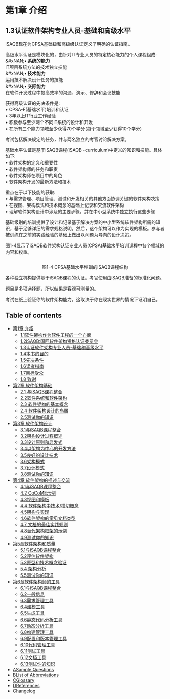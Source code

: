 # 第1章 介绍

## 1.3认证软件架构专业人员-基础和高级水平

iSAQB现在为CPSA基础级和高级级认证定义了明确的认证指南。

高级水平认证是模块化的，由针对IT专业人员的特定核心能力的个人课程组成:\
&#xNAN;**• 系统的能力**\
IT项目系统方法的技术独立技能\
&#xNAN;**• 技术能力**\
运用技术解决设计任务的技能\
&#xNAN;**• 交际能力**\
在软件开发过程中提高效率的沟通、演示、修辞和会议技能

获得高级认证的先决条件是:\
• CPSA-F(基础水平)培训和认证\
• 3年以上IT行业工作经验\
• 积极参与至少两个不同IT系统的设计和开发\
• 在所有三个能力领域至少获得70个学分(每个领域至少获得10个学分)

考试包括解决规定的任务，并与两名独立的考官讨论解决方案。

基础水平认证是基于iSAQB课程(iSAQB -curriculum)中定义的知识和技能。具体如下:\
• 软件架构的定义和重要性\
• 软件架构师的任务和职责\
• 软件架构师在项目中的角色\
• 软件架构开发的最新方法和技术

重点在于以下技能的获取:\
• 与需求管理、项目管理、测试和开发相关的其他方面协调关键的软件架构决策\
• 在视图、架构模式和技术概念的基础上记录和交流软件架构\
• 理解软件架构设计中涉及的主要步骤，并在中小型系统中独立执行这些步骤

基础级别的培训提供了设计和记录基于解决方案的中小型系统软件架构所需的知识，基于足够详细的需求规格说明。然后，这个架构可以作为实现的模板。参与者被训练在之前的实践经验的基础上做出以问题为导向的设计决策。

图1-4显示了iSAQB软件架构认证专业人员(CPSA)基础水平培训课程中各个领域的内容和权重。

&#x20;&#x20;

<figure><img src="https://github.com/user-attachments/assets/6faeec82-d5b3-40a8-8742-708dc1714627" alt=""><figcaption></figcaption></figure>

<p align="center">图1-4 CPSA基础水平培训的iSAQB课程结构</p>

各种独立机构提供基于iSAQB课程的认证。考官使用由iSAQB准备的标准化问题。

题目是多项选择题，所以结果是客观可测量的。

考试在纸上验证你的软件架构能力。这取决于你在现实世界的情况下证明自己。

## Table of contents

* [第1章 介绍](./)
  * [1.1软件架构作为软件工程的一个方面](di-1-zhang-jie-shao/1.1-ruan-jian-jia-gou-zuo-wei-ruan-jian-gong-cheng-de-yi-ge-fang-mian.md)
  * [1.2iSAQB:国际软件架构资格认证委员会](di-1-zhang-jie-shao/1.2isaqb-guo-ji-ruan-jian-jia-gou-zi-ge-ren-zheng-wei-yuan-hui.md)
  * [1.3认证软件架构专业人员-基础和高级水平](di-1-zhang-jie-shao/1.3-ren-zheng-ruan-jian-jia-gou-zhuan-ye-ren-yuan-ji-chu-he-gao-ji-shui-ping.md)
  * [1.4本书的目的](di-1-zhang-jie-shao/1.4-ben-shu-de-mu-di.md)
  * [1.5先决条件](di-1-zhang-jie-shao/1.5-xian-jue-tiao-jian.md)
  * [1.6读者指南](di-1-zhang-jie-shao/1.6-du-zhe-zhi-nan.md)
  * [1.7目标受众](di-1-zhang-jie-shao/1.7-mu-biao-shou-zhong.md)
  * [1.8 致谢](di-1-zhang-jie-shao/1.8-zhi-xie.md)
* [第2章 软件架构基础](README%20\(1\).md)
  * [2.1 与iSAQB课程整合](di-2-zhang-ruan-jian-jia-gou-ji-chu/2.1-yu-isaqb-ke-cheng-zheng-he.md)
  * [2.2软件系统和软件架构](di-2-zhang-ruan-jian-jia-gou-ji-chu/2.2-ruan-jian-xi-tong-he-ruan-jian-jia-gou.md)
  * [2.3 软件架构的基本概念](di-2-zhang-ruan-jian-jia-gou-ji-chu/2.3-ruan-jian-jia-gou-de-ji-ben-gai-nian.md)
  * [2.4 软件架构设计的鸟瞰](di-2-zhang-ruan-jian-jia-gou-ji-chu/2.4-ruan-jian-jia-gou-she-ji-de-niao-kan.md)
  * [2.5测试你的知识](di-2-zhang-ruan-jian-jia-gou-ji-chu/2.5-ce-shi-ni-de-zhi-shi.md)
* [第3章 软件架构设计](di-3-zhang-ruan-jian-jia-gou-she-ji/)
  * [3.1与iSAQB课程整合](di-3-zhang-ruan-jian-jia-gou-she-ji/3.1-yu-isaqb-ke-cheng-zheng-he.md)
  * [3.2架构设计过程概述](di-3-zhang-ruan-jian-jia-gou-she-ji/3.2-jia-gou-she-ji-guo-cheng-gai-shu.md)
  * [3.3设计原则和启发式](di-3-zhang-ruan-jian-jia-gou-she-ji/3.3-she-ji-yuan-ze-he-qi-fa-shi.md)
  * [3.4以架构为中心的开发方法](di-3-zhang-ruan-jian-jia-gou-she-ji/3.4-yi-jia-gou-wei-zhong-xin-de-kai-fa-fang-fa.md)
  * [3.5良好的设计技术](di-3-zhang-ruan-jian-jia-gou-she-ji/3.5-liang-hao-de-she-ji-ji-shu.md)
  * [3.6架构模式](di-3-zhang-ruan-jian-jia-gou-she-ji/3.6-jia-gou-mo-shi.md)
  * [3.7设计模式](di-3-zhang-ruan-jian-jia-gou-she-ji/3.7-she-ji-mo-shi.md)
  * [3.8测试你的知识](di-3-zhang-ruan-jian-jia-gou-she-ji/3.8-ce-shi-ni-de-zhi-shi.md)
* [第4章 软件架构的描述与交流](di-4-zhang-ruan-jian-jia-gou-de-miao-shu-yu-jiao-liu/)
  * [4.1与iSAQB课程整合](di-4-zhang-ruan-jian-jia-gou-de-miao-shu-yu-jiao-liu/4.1-yu-isaqb-ke-cheng-zheng-he.md)
  * [4.2 CoCoME示例](di-4-zhang-ruan-jian-jia-gou-de-miao-shu-yu-jiao-liu/4.2-cocome-shi-li.md)
  * [4.3视图和模板](di-4-zhang-ruan-jian-jia-gou-de-miao-shu-yu-jiao-liu/4.3-shi-tu-he-mu-ban.md)
  * [4.4 软件架构中技术/横切概念](di-4-zhang-ruan-jian-jia-gou-de-miao-shu-yu-jiao-liu/4.4-ruan-jian-jia-gou-zhong-ji-shu-heng-qie-gai-nian.md)
  * [4.5架构与实现](di-4-zhang-ruan-jian-jia-gou-de-miao-shu-yu-jiao-liu/4.5-jia-gou-yu-shi-xian.md)
  * [4.6软件架构的常见文档类型](di-4-zhang-ruan-jian-jia-gou-de-miao-shu-yu-jiao-liu/4.6-ruan-jian-jia-gou-de-chang-jian-wen-dang-lei-xing.md)
  * [4.7 文档的最佳实践规则](di-4-zhang-ruan-jian-jia-gou-de-miao-shu-yu-jiao-liu/4.7-wen-dang-de-zui-jia-shi-jian-gui-ze.md)
  * [4.8替代架构框架的示例](di-4-zhang-ruan-jian-jia-gou-de-miao-shu-yu-jiao-liu/4.8-ti-dai-jia-gou-kuang-jia-de-shi-li.md)
  * [4.9测试你的知识](di-4-zhang-ruan-jian-jia-gou-de-miao-shu-yu-jiao-liu/4.9-ce-shi-ni-de-zhi-shi.md)
* [第5章软件架构和质量](di-5-zhang-ruan-jian-jia-gou-he-zhi-liang/)
  * [5.1与iSAQB课程整合](di-5-zhang-ruan-jian-jia-gou-he-zhi-liang/5.1-yu-isaqb-ke-cheng-zheng-he.md)
  * [5.2评估软件架构](di-5-zhang-ruan-jian-jia-gou-he-zhi-liang/5.2-ping-gu-ruan-jian-jia-gou.md)
  * [5.3原型和技术概念验证](di-5-zhang-ruan-jian-jia-gou-he-zhi-liang/5.3-yuan-xing-he-ji-shu-gai-nian-yan-zheng.md)
  * [5.4 架构分析](di-5-zhang-ruan-jian-jia-gou-he-zhi-liang/5.4-jia-gou-fen-xi.md)
  * [5.5测试你的知识](di-5-zhang-ruan-jian-jia-gou-he-zhi-liang/5.5-ce-shi-ni-de-zhi-shi.md)
* [第6章软件架构师的工具](di-6-zhang-ruan-jian-jia-gou-shi-de-gong-ju/)
  * [6.1与iSAQB课程整合](di-6-zhang-ruan-jian-jia-gou-shi-de-gong-ju/6.1-yu-isaqb-ke-cheng-zheng-he.md)
  * [6.2一般信息](di-6-zhang-ruan-jian-jia-gou-shi-de-gong-ju/6.2-yi-ban-xin-xi.md)
  * [6.3需求管理工具](di-6-zhang-ruan-jian-jia-gou-shi-de-gong-ju/6.3-xu-qiu-guan-li-gong-ju.md)
  * [6.4建模工具](di-6-zhang-ruan-jian-jia-gou-shi-de-gong-ju/6.4-jian-mo-gong-ju.md)
  * [6.5生成工具](di-6-zhang-ruan-jian-jia-gou-shi-de-gong-ju/6.5-sheng-cheng-gong-ju.md)
  * [6.6静态代码分析工具](di-6-zhang-ruan-jian-jia-gou-shi-de-gong-ju/6.6-jing-tai-dai-ma-fen-xi-gong-ju.md)
  * [6.7动态分析工具](di-6-zhang-ruan-jian-jia-gou-shi-de-gong-ju/6.7-dong-tai-fen-xi-gong-ju.md)
  * [6.8构建管理工具](di-6-zhang-ruan-jian-jia-gou-shi-de-gong-ju/6.8-gou-jian-guan-li-gong-ju.md)
  * [6.9配置和版本管理工具](di-6-zhang-ruan-jian-jia-gou-shi-de-gong-ju/6.9-pei-zhi-he-ban-ben-guan-li-gong-ju.md)
  * [6.10代码管理工具](di-6-zhang-ruan-jian-jia-gou-shi-de-gong-ju/6.10-dai-ma-guan-li-gong-ju.md)
  * [6.11测试工具](di-6-zhang-ruan-jian-jia-gou-shi-de-gong-ju/6.11-ce-shi-gong-ju.md)
  * [6.12文档工具](di-6-zhang-ruan-jian-jia-gou-shi-de-gong-ju/6.12-wen-dang-gong-ju.md)
  * [6.13测试你的知识](di-6-zhang-ruan-jian-jia-gou-shi-de-gong-ju/6.13-ce-shi-ni-de-zhi-shi.md)
* [ASample Questions](asample-questions.md)
* [BList of Abbreviations](blist-of-abbreviations.md)
* [CGlossary](cglossary.md)
* [DReferences](dreferences.md)
* [Changelog](changelog.md)
